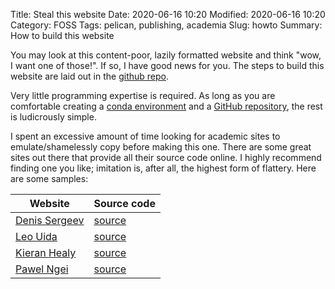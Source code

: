 Title: Steal this website
Date: 2020-06-16 10:20
Modified: 2020-06-16 10:20
Category: FOSS
Tags: pelican, publishing, academia
Slug: howto
Summary: How to build this website

You may look at this content-poor, lazily formatted website and think "wow, I want one of those!". If so, I have good news for you. The steps to build this website are laid out in the [github repo](https://github.com/callumrollo/callumrollo.github.io).

Very little programming expertise is required. As long as you are comfortable creating a [conda environment](https://docs.conda.io/projects/conda/en/latest/user-guide/tasks/manage-environments.html) and a [GitHub repository](https://help.github.com/en/enterprise/2.14/user/articles/create-a-repo), the rest is ludicrously simple. 

I spent an excessive amount of time looking for academic sites to emulate/shamelessly copy before making this one. There are some great sites out there that provide all their source code online. I highly recommend finding one you like; imitation is, after all, the highest form of flattery. Here are some samples:

|Website| Source code|
|---------|----------|
|[Denis Sergeev](https://dennissergeev.github.io/) |[source](https://github.com/dennissergeev/dennissergeev.github.io)|
|[Leo Uida](https://www.leouieda.com/)|[source](https://github.com/leouieda/website)|
|[Kieran Healy](https://kieranhealy.org/)|[source](https://github.com/kjhealy/kieranhealy.hugo/)|
|[Pawel Ngei](https://alxd.org/pages/about.html#about) |[source](https://github.com/pawelngei/alxd.org) | 
